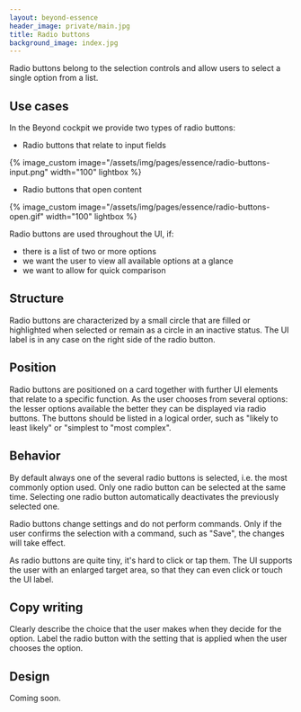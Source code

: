 ```yaml
---
layout: beyond-essence
header_image: private/main.jpg
title: Radio buttons
background_image: index.jpg
---
```


Radio buttons belong to the selection controls and allow users to select a single option from a list.

## Use cases

In the Beyond cockpit we provide two types of radio buttons:

* Radio buttons that relate to input fields

{% image_custom image="/assets/img/pages/essence/radio-buttons-input.png" width="100" lightbox %}

* Radio buttons that open content

{% image_custom image="/assets/img/pages/essence/radio-buttons-open.gif" width="100" lightbox %}

Radio buttons are used throughout the UI, if:

* there is a list of two or more options
* we want the user to view all available options at a glance 
* we want to allow for quick comparison

## Structure

Radio buttons are characterized by a small circle that are filled or highlighted when selected or remain as a circle in an inactive status. 
The UI label is in any case on the right side of the radio button.

## Position

Radio buttons are positioned on a card together with further UI elements that relate to a specific function.
As the user chooses from several options: the lesser options available the better they can be displayed via radio buttons.
The buttons should be listed in a logical order, such as "likely to least likely" or "simplest to "most complex".

## Behavior

By default always one of the several radio buttons is selected, i.e. the most commonly option used.
Only one radio button can be selected at the same time.
Selecting one radio button automatically deactivates the previously selected one.

Radio buttons change settings and do not perform commands.
Only if the user confirms the selection with a command, such as "Save", the changes will take effect.

As radio buttons are quite tiny, it's hard to click or tap them.
The UI supports the user with an enlarged target area, so that they can even click or touch the UI label.

## Copy writing

Clearly describe the choice that the user makes when they decide for the option.
Label the radio button with the setting that is applied when the user chooses the option.

## Design

Coming soon.
